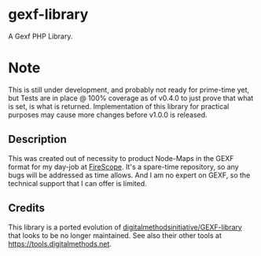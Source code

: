 # gexf-library
A Gexf PHP Library.

# Note
This is still under development, and probably not ready for prime-time yet, but Tests are in place @ 100% coverage as of v0.4.0 to just prove that what is set, is what is returned. Implementation of this library for practical purposes may cause more changes before v1.0.0 is released. 

## Description
This was created out of necessity to product Node-Maps in the GEXF format for my day-job at [FireScope](https://www.firescope.com). It's a spare-time repository, so any bugs will be addressed as time allows. And I am no expert on GEXF, so the technical support that I can offer is limited. 

## Credits
This library is a ported evolution of [digitalmethodsinitiative/GEXF-library](https://github.com/digitalmethodsinitiative/GEXF-library) that looks to be no longer maintained. See also their other tools at https://tools.digitalmethods.net. 
